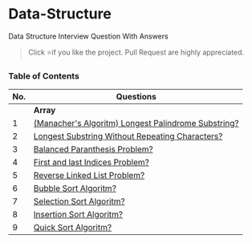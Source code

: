 # Data-Structure

Data Structure Interview Question With Answers

> Click :star:if you like the project. Pull Request are highly appreciated.

### Table of Contents

| No. | Questions                                                                                                                                                                          |
| --- | ---------------------------------------------------------------------------------------------------------------------------------------------------------------------------------- |
|     | **Array**                                                                                                                                                                          |
| 1   | [(Manacher's Algoritm) Longest Palindrome Substring?](<https://github.com/code-wiki/Data-Structure/blob/master/Array/(Manacher's%20Algoritm)Longest%20Palindromic%20Substring.py>) |
| 2   | [ Longest Substring Without Repeating Characters?](https://github.com/code-wiki/Data-Structure/blob/master/Array/longest%20substring%20without%20repeating%20characters.py)        |
| 3   | [ Balanced Paranthesis Problem?](https://github.com/code-wiki/Data-Structure/blob/master/Array/Balanced%20Paranthesis%20Problem.py)                                                |
| 4   | [ First and last Indices Problem?](https://github.com/code-wiki/Data-Structure/blob/master/Array/First%20and%20Last%20Indices.py)                                                  |
| 5   | [ Reverse Linked List Problem?](https://github.com/code-wiki/Data-Structure/blob/master/Linked%20List/Reverse%20a%20Linked%20List.py)                                              |
| 6   | [ Bubble Sort Algoritm?](https://github.com/code-wiki/Data-Structure/blob/master/Array/Sorting/Bubble%20Sort.py)                                                                   |
| 7   | [ Selection Sort Algoritm?](https://github.com/code-wiki/Data-Structure/blob/master/Array/Sorting/Selection%20Sort.py)                                                             |
| 8   | [ Insertion Sort Algoritm?](https://github.com/code-wiki/Data-Structure/blob/master/Array/Sorting/Insertion%20Sort.py)                                                             |
| 9   | [ Quick Sort Algoritm?](https://github.com/code-wiki/Data-Structure/blob/master/Linked%20List/Reverse%20a%20Linked%20List.py)                                                         |
